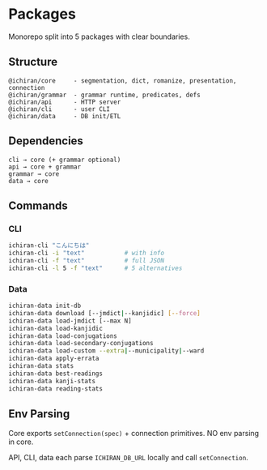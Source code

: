 # Packages

Monorepo split into 5 packages with clear boundaries.

## Structure

```
@ichiran/core     - segmentation, dict, romanize, presentation, connection
@ichiran/grammar  - grammar runtime, predicates, defs
@ichiran/api      - HTTP server
@ichiran/cli      - user CLI
@ichiran/data     - DB init/ETL
```

## Dependencies

```
cli → core (+ grammar optional)
api → core + grammar
grammar → core
data → core
```

## Commands

### CLI
```bash
ichiran-cli "こんにちは"
ichiran-cli -i "text"           # with info
ichiran-cli -f "text"           # full JSON
ichiran-cli -l 5 -f "text"      # 5 alternatives
```

### Data
```bash
ichiran-data init-db
ichiran-data download [--jmdict|--kanjidic] [--force]
ichiran-data load-jmdict [--max N]
ichiran-data load-kanjidic
ichiran-data load-conjugations
ichiran-data load-secondary-conjugations
ichiran-data load-custom --extra|--municipality|--ward
ichiran-data apply-errata
ichiran-data stats
ichiran-data best-readings
ichiran-data kanji-stats
ichiran-data reading-stats
```

## Env Parsing

Core exports `setConnection(spec)` + connection primitives. NO env parsing in core.

API, CLI, data each parse `ICHIRAN_DB_URL` locally and call `setConnection`.

